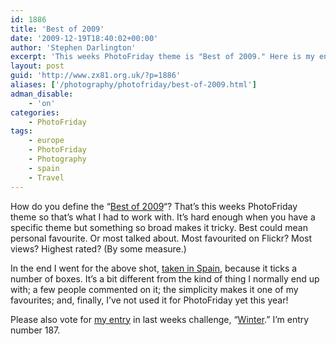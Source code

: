 ```yaml
---
id: 1886
title: 'Best of 2009'
date: '2009-12-19T18:40:02+00:00'
author: 'Stephen Darlington'
excerpt: 'This weeks PhotoFriday theme is "Best of 2009." Here is my entry.'
layout: post
guid: 'http://www.zx81.org.uk/?p=1886'
aliases: ['/photography/photofriday/best-of-2009.html']
adman_disable:
    - 'on'
categories:
    - PhotoFriday
tags:
    - europe
    - PhotoFriday
    - Photography
    - spain
    - Travel
---
```


How do you define the “[Best of 2009](http://www.photofriday.com/archives/challenge/000939.php)“? That’s this weeks PhotoFriday theme so that’s what I had to work with. It’s hard enough when you have a specific theme but something so broad makes it tricky. Best could mean personal favourite. Or most talked about. Most favourited on Flickr? Most views? Highest rated? (By some measure.)

In the end I went for the above shot, [taken in Spain](http://www.zx81.org.uk/travel/andalucia-spain.html), because it ticks a number of boxes. It’s a bit different from the kind of thing I normally end up with; a few people commented on it; the simplicity makes it one of my favourites; and, finally, I’ve not used it for PhotoFriday yet this year!

Please also vote for [my entry](http://www.zx81.org.uk/photography/photofriday/winter.html) in last weeks challenge, “[Winter](http://www.photofriday.com/linkviewer.php?id=937).” I’m entry number 187.